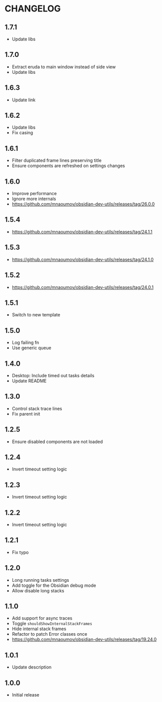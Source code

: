 # CHANGELOG

## 1.7.1

- Update libs

## 1.7.0

- Extract eruda to main window instead of side view
- Update libs

## 1.6.3

- Update link

## 1.6.2

- Update libs
- Fix casing

## 1.6.1

- Filter duplicated frame lines preserving title
- Ensure components are refreshed on settings changes

## 1.6.0

- Improve performance
- Ignore more internals
- https://github.com/mnaoumov/obsidian-dev-utils/releases/tag/26.0.0

## 1.5.4

- https://github.com/mnaoumov/obsidian-dev-utils/releases/tag/24.1.1

## 1.5.3

- https://github.com/mnaoumov/obsidian-dev-utils/releases/tag/24.1.0

## 1.5.2

- https://github.com/mnaoumov/obsidian-dev-utils/releases/tag/24.0.1

## 1.5.1

- Switch to new template

## 1.5.0

- Log failing fn
- Use generic queue

## 1.4.0

- Desktop: Include timed out tasks details
- Update README

## 1.3.0

- Control stack trace lines
- Fix parent init

## 1.2.5

- Ensure disabled components are not loaded

## 1.2.4

- Invert timeout setting logic

## 1.2.3

- Invert timeout setting logic

## 1.2.2

- Invert timeout setting logic

## 1.2.1

- Fix typo

## 1.2.0

- Long running tasks settings
- Add toggle for the Obsidian debug mode
- Allow disable long stacks

## 1.1.0

- Add support for async traces
- Toggle `shouldShowInternalStackFrames`
- Hide internal stack frames
- Refactor to patch Error classes once
- https://github.com/mnaoumov/obsidian-dev-utils/releases/tag/19.24.0

## 1.0.1

- Update description

## 1.0.0

- Initial release
